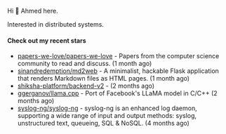Hi 👋 Ahmed here.

Interested in distributed systems.

#### Check out my recent stars

- [papers-we-love/papers-we-love](https://github.com/papers-we-love/papers-we-love) - Papers from the computer science community to read and discuss. (1 month ago)
- [sinandredemption/md2web](https://github.com/sinandredemption/md2web) - A minimalist, hackable Flask application that renders Markdown files as HTML pages. (1 month ago)
- [shiksha-platform/backend-v2](https://github.com/shiksha-platform/backend-v2) -  (2 months ago)
- [ggerganov/llama.cpp](https://github.com/ggerganov/llama.cpp) - Port of Facebook&#39;s LLaMA model in C/C&#43;&#43; (2 months ago)
- [syslog-ng/syslog-ng](https://github.com/syslog-ng/syslog-ng) - syslog-ng is an enhanced log daemon, supporting a wide range of input and output methods: syslog, unstructured text, queueing, SQL &amp; NoSQL. (4 months ago)

